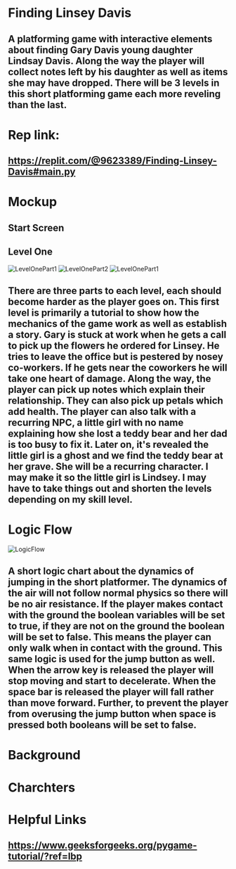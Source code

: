# Finding Linsey Davis
## A platforming game with interactive elements about finding Gary Davis young daughter Lindsay Davis. Along the way the player will collect notes left by his daughter as well as items she may have dropped. There will be 3 levels in this short platforming game each more reveling than the last. 

# Rep link: 
## https://replit.com/@9623389/Finding-Linsey-Davis#main.py

# Mockup 
## Start Screen 
## Level One
![LevelOnePart1](https://github.com/MaggieColeDude/Platforming-game-/blob/main/Images/LevelOnePart1.jpg)
![LevelOnePart2](https://github.com/MaggieColeDude/Platforming-game-/blob/main/Images/LevelOnePart2.jpg)
![LevelOnePart1](https://github.com/MaggieColeDude/Platforming-game-/blob/main/Images/LevelOnePart3.jpg)
## There are three parts to each level, each should become harder as the player goes on. This first level is primarily a tutorial to show how the mechanics of the game work as well as establish a story. Gary is stuck at work when he gets a call to pick up the flowers he ordered for Linsey. He tries to leave the office but is pestered by nosey co-workers. If he gets near the coworkers he will take one heart of damage. Along the way, the player can pick up notes which explain their relationship. They can also pick up petals which add health. The player can also talk with a recurring NPC, a little girl with no name explaining how she lost a teddy bear and her dad is too busy to fix it. Later on, it's revealed the little girl is a ghost and we find the teddy bear at her grave. She will be a recurring character. I may make it so the little girl is Lindsey. I may have to take things out and shorten the levels depending on my skill level. 

# Logic Flow 
![LogicFlow](https://github.com/MaggieColeDude/Platforming-game-/blob/main/Images/Logic%20flow%20Chart.png)
## A short logic chart about the dynamics of jumping in the short platformer. The dynamics of the air will not follow normal physics so there will be no air resistance. If the player makes contact with the ground the boolean variables will be set to true, if they are not on the ground the boolean will be set to false. This means the player can only walk when in contact with the ground. This same logic is used for the jump button as well. When the arrow key is released the player will stop moving and start to decelerate. When the space bar is released the player will fall rather than move forward. Further, to prevent the player from overusing the jump button when space is pressed both booleans will be set to false. 

# Background 

# Charchters 

# Helpful Links 
## https://www.geeksforgeeks.org/pygame-tutorial/?ref=lbp
